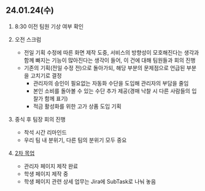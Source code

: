 ## 24.01.24(수)

1. 8:30 이전 팀원 기상 여부 확인

2. 오전 스크럼

    - 전일 기획 수정에 따른 화면 제작 도중, 서비스의 방향성이 모호해진다는 생각과 함께 빠지는 기능이 많아진다는 생각이 들어, 이 건에 대해 팀원들과 회의 진행
    - 기존의 기획(전일 수정 전)으로 돌아가되, 해당 부분의 문제점으로 언급된 부분을 고치기로 결정
        - 관리자의 승인이 필요없는 자동화 수단을 도입해 관리자의 부담을 줄임
        - 본인 소비를 돌아볼 수 있는 수단 추가 제공(경매 낙찰 시 다른 사람들의 입찰가 함께 표기)
        - 적금 활성화를 위한 고가 상품 도입 기획

2. 중식 후 팀장 회의 진행

    - 착석 시간 리마인드
    - 우리 팀 내 분위기, 다른 팀의 분위기 모두 중요

3. [2차 목업](https://www.figma.com/file/VftzgDcNn65HPSQEcdIYmy/B%3AD-%EC%B5%9C%EC%A2%85-%EB%AA%A9%EC%97%85?type=design&node-id=0-1&mode=design&t=r7TYbNOZq0cj5iQN-0)
    
    - 관리자 페이지 제작 완료
    - 학생 페이지 제작 중
    - 학생 페이지 관련 상세 업무는 Jira에 SubTask로 나눠 놓음
